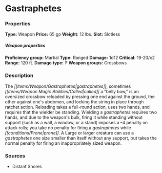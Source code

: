 ﻿---
Title: "Gastraphetes"
Type: "Weapon"
Price: "65 gp"
Weight: "12 lbs."
Slot: "Slotless"
Proficiency group: "Martial"
Weapon properties Type: "Ranged"
Damage: "1d12"
Critical: "19-20/x2"
Range: "120 ft."
Damage type: "P"
Weapon groups: "Crossbows"
Description: |
  "The gastraphetes, sometimes called a "belly bow," is an oversized crossbow reloaded by pressing one end against the ground, the other against one's abdomen, and locking the string in place through ratchet action. Reloading takes a full-round action, uses two hands, and requires that the wielder be standing. Wielding a gastraphetes requires two hands, and due to the weapon's bulk, firing it while standing without support (such as a wall, a window, or a stand) imposes a –4 penalty on attack rolls; you take no penalty for firing a gastraphetes while prone. A Large or larger creature can use a gastraphetes one size smaller than itself without any support, but takes the normal penalty for firing an inappropriately sized weapon."
Sources: "['Distant Shores']"
---

# Gastraphetes

### Properties

**Type:** Weapon **Price:** 65 gp **Weight:** 12 lbs. **Slot:** Slotless

##### Weapon properties

**Proficiency group:** Martial **Type:** Ranged **Damage:** 1d12 **Critical:** 19-20/x2 **Range:** 120 ft. **Damage type:** P **Weapon groups:** Crossbows

### Description

The _[[items/Weapon/Gastraphetes|gastraphetes]]_, sometimes _[[items/Weapon Magic Abilities/Called|called]]_ a "belly bow," is an oversized crossbow reloaded by pressing one end against the ground, the other against one's abdomen, and locking the string in place through ratchet action. Reloading takes a full-round action, uses two hands, and requires that the wielder be standing. Wielding a _gastraphetes_ requires two hands, and due to the weapon's bulk, firing it while standing without support (such as a wall, a window, or a stand) imposes a –4 penalty on attack rolls; you take no penalty for firing a _gastraphetes_ while _[[conditions/Prone|prone]]_. A Large or larger creature can use a _gastraphetes_ one size smaller than itself without any support, but takes the normal penalty for firing an inappropriately sized weapon.

### Sources

* Distant Shores